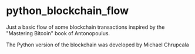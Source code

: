 # python_blockchain_flow

Just a basic flow of some blockchain transactions inspired by the "Mastering Bitcoin" book of Antonopoulus.

The Python version of the blockchain was developed by Michael Chrupcala 
